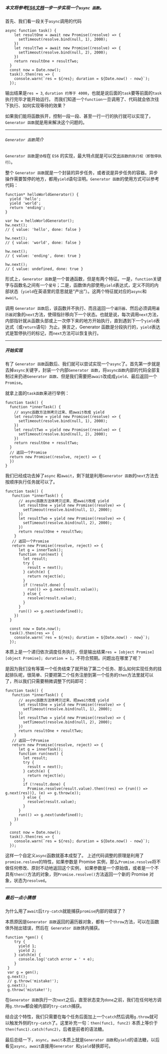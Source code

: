 ##### 本文将参考[ES6文档](https://es6.ruanyifeng.com/#docs/async)一步一步实现一个`async 函数`。

首先、我们看一段关于`async`调用的代码

```
async function task() {
    let resultOne = await new Promise((resolve) => {
      setTimeout(resolve.bind(null, 1), 2000);
    })
    let resultTwo = await new Promise((resolve) => {
      setTimeout(resolve.bind(null, 2), 2000);
    })
    return resultOne + resultTwo;
  }
  const now = Date.now();
  task().then(res => {
    console.warn(`res = ${res}; duration = ${Date.now() - now}`);
  });

```

输出结果是`res = 3`, `duration 约等于 4000`，也就是说后面的`task`要等前面的`task`执行完毕才能开始运行。 而我们知道一个`function`一旦调用了、代码就会依次往下执行、如何实现等待的效果？

如果我们能将函数拆开，控制一段一段、甚至一行一行的执行就可以实现了，`Generator 函数`就是用来解决这个问题的。

---

###### `Generator 函数`简介

`Generator 函数`是`协程`在 `ES6` 的实现，最大特点就是可以交出`函数的执行权（即暂停执行）`。

整个 `Generator 函数`就是一个封装的异步任务，或者说是异步任务的容器。异步操作需要暂停的地方，都用`yield`语句注明。`Generator 函数`的使用方式可以参考代码：

```
function* helloWorldGenerator() {
  yield 'hello';
  yield 'world';
  return 'ending';
}

var hw = helloWorldGenerator();
hw.next();
// { value: 'hello', done: false }

hw.next();
// { value: 'world', done: false }

hw.next();
// { value: 'ending', done: true }

hw.next();
// { value: undefined, done: true }

```

形式上，`Generator 函数`是一个普通函数，但是有两个特征。一是，`function`关键字与函数名之间有一个`星号`；二是，函数体内部使用`yield`表达式，定义不同的内部状态（`yield`在英语里的意思就是“产出”）。这两个特征就对应的`async`和`await`。

调用 `Generator 函数`后，该函数并不执行、而且返回一个`遍历器`、然后必须调用`遍历器`对象的`next`方法，使得指针移向下一个状态。也就是说，每次调用`next`方法，内部指针就从函数头部或上一次停下来的地方开始执行，直到遇到下一个`yield`表达式（或`return`语句）为止。换言之，Generator 函数是分段执行的，`yield`表达式是暂停执行的标记，而`next`方法可以恢复执行。

---

##### 开始实现

有了 `Generator 函数`函数后、我们就可以尝试实现一个`async`了。首先第一步就是去掉`async`关键字，封装一个内部`Generator 函数`，将`async函数`内部的代码全部复制过来扔进`Generator 函数`、但是我们需要把`await`改成成`yield`、最后返回一个`Promise`。

就拿上面的`task函数`来进行举例：

```
function task() {
  function *innerTask() {
    // async函数方法体拷贝过来、把await改成 yield
    let resultOne = yield new Promise((resolve) => {
      setTimeout(resolve.bind(null, 1), 2000);
    })
    let resultTwo = yield new Promise((resolve) => {
      setTimeout(resolve.bind(null, 2), 2000);
    })
    return resultOne + resultTwo;
  }
  // 返回一个Promise
  return new Promise((resolve, reject) => {
  })
}

```

我们已经成功去掉了`async` 和`await`，剩下就是利用`Generator 函数`的`next`方法去按顺序执行任务就可以了。

```
function task() {
   function *innerTask() {
      // async函数方法体拷贝过来、把await改成 yield
      let resultOne = yield new Promise((resolve) => {
        setTimeout(resolve.bind(null, 1), 2000);
      })
      let resultTwo = yield new Promise((resolve) => {
        setTimeout(resolve.bind(null, 2), 2000);
      })
      return resultOne + resultTwo;
    }
   // 返回一个Promise
   return new Promise((resolve, reject) => {
      let g = innerTask();
      function run(next) {
        let result;
        try {
          result = next();
        } catch(e) {
          return reject(e);
        }
        if (!result.done) {
          run(() => g.next(result.value));
        } else {
          resolve(result.value);
        }
      }
      run(() => g.next(undefined));
    })
  }

  const now = Date.now();
  task().then(res => {
    console.warn(`res = ${res}; duration = ${Date.now() - now}`);
  });

```

本质上是一个递归依次调度任务执行，但是输出结果`res = [object Promise][object Promise]; duration = 1`，不符合预期。问题出在哪里了呢？

是因为我们没有等第一个任务结束了就开始了第二个任务、那么如何实现任务的挂起排队呢，很简单、只要把第二个任务注册到第一个任务的`then`方法里就可以了，所以我们只需要稍微调整下代码即可：

```
function task() {
   function *innerTask() {
      // async函数方法体拷贝过来、把await改成 yield
      let resultOne = yield new Promise((resolve) => {
        setTimeout(resolve.bind(null, 1), 2000);
      })
      let resultTwo = yield new Promise((resolve) => {
        setTimeout(resolve.bind(null, 2), 2000);
      })
      return resultOne + resultTwo;
    }
   // 返回一个Promise
   return new Promise((resolve, reject) => {
      let g = innerTask();
      function run(next) {
        let result;
        try {
          result = next();
        } catch(e) {
          return reject(e);
        }
        if (!result.done) {
          Promise.resolve(result.value).then((res) => {run(() => g.next(res))}, (e) => g.throw(e));
        } else {
          resolve(result.value);
        }
      }
      run(() => g.next(undefined));
    })
  }

  const now = Date.now();
  task().then(res => {
    console.warn(`res = ${res}; duration = ${Date.now() - now}`);
  });

```

这样一个自定义`async`函数就基本成型了。
上述代码调整的原理是利用了`promise.reslove`的特性，如果参数是 Promise 实例，那么`Promise.resolve`将不做任何修改、原封不动地返回这个实例， 如果参数是一个原始值，或者是一个不具有`then()`方法的对象，则`Promise.resolve()`方法返回一个新的 Promise 对象，状态为`resolved`。

---

##### 最后一点小猜想

为什么用了`await`后`try-catch`就能捕获`promise`内部的错误了？

本质原因是`Generator 函数`返回的遍历器对象，都有一个`throw`方法，可以在函数体外抛出错误，然后在` Generator 函数`体内捕获。

```
function *gen() {
    try {
      yield 1;
      yield 2;
    } catch(e) {
      console.log('catch error = ' + e);
    }
 }
 var g = gen();
 g.next();
 // g.throw('mistake!');
 g.next();
 g.throw('mistake!');

```

在`Generator 函数`执行一次`next`之后，直至状态变为`done`之前，我们在任何地方调用`g.throw`都会被内部的`try-catch`捕获。

结合这个特性，我们只需要在每个任务后面加上一个`catch`然后调用`g.throw`就可以触发外侧的`try-catch`了。这里补充一句：`then(func1, func2)` 本质上等价于`then(func1).catch(func2)`，后者是前者的语法糖。

最后总结一下，`async`，`await`本质上就是`Generator 函数`和`yield`的语法糖，以后看见`async`，`await`直接用`Generator `和`yield`替换即可。
